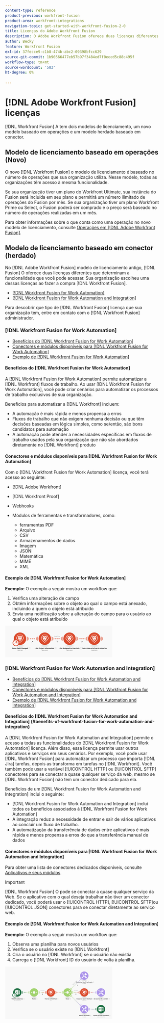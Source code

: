 ```yaml
---
content-type: reference
product-previous: workfront-fusion
product-area: workfront-integrations
navigation-topic: get-started-with-workfront-fusion-2-0
title: Licenças do Adobe Workfront Fusion
description: O Adobe Workfront Fusion oferece duas licenças diferentes que determinam a funcionalidade que você pode acessar. Sua organização escolheu uma dessas licenças ao comprar o Workfront Fusion.
author: Becky
feature: Workfront Fusion
exl-id: 37fecce9-c1b8-474b-abc2-09398bfcc629
source-git-commit: 1b90566477eb57b97f3484ed7f0eeed5c88c495f
workflow-type: tm+mt
source-wordcount: '583'
ht-degree: 0%

---
```


# [!DNL Adobe Workfront Fusion] licenças

[!DNL Workfront Fusion] A tem dois modelos de licenciamento, um novo modelo baseado em operações e um modelo herdado baseado em conector.

## Modelo de licenciamento baseado em operações (Novo)

O novo [!DNL Workfront Fusion] o modelo de licenciamento é baseado no número de operações que sua organização utiliza. Nesse modelo, todas as organizações têm acesso à mesma funcionalidade.

Se sua organização tiver um plano do Workfront Ultimate, sua instância do Fusion será incluída em seu plano e permitirá um número ilimitado de operações do Fusion por mês. Se sua organização tiver um plano Workfront Prime ou Select, o Fusion poderá ser comprado e o preço será baseado no número de operações realizadas em um mês.

Para obter informações sobre o que conta como uma operação no novo modelo de licenciamento, consulte [Operações em [!DNL Adobe Workfront Fusion]](/help/quicksilver/workfront-fusion/get-started/operations-in-workfront-fusion.md).

## Modelo de licenciamento baseado em conector (herdado)

No [!DNL Adobe Workfront Fusion] modelo de licenciamento antigo, [!DNL Fusion] O oferece duas licenças diferentes que determinam a funcionalidade que você pode acessar. Sua organização escolheu uma dessas licenças ao fazer a compra [!DNL Workfront Fusion].

* [[!DNL Workfront Fusion for Work Automation]](#workfront-fusion-for-work-automation)
* [[!DNL Workfront Fusion for Work Automation and Integration]](#workfront-fusion-for-work-automation-and-integration)

Para descobrir que tipo de [!DNL Workfront Fusion] licença que sua organização tem, entre em contato com o [!DNL Workfront Fusion] administrador.

### [!DNL Workfront Fusion for Work Automation]

* [Benefícios do [!DNL Workfront Fusion for Work Automation]](#benefits-of-workfront-fusion-for-work-automation)
* [Conectores e módulos disponíveis para [!DNL Workfront Fusion for Work Automation]](#connectors-and-modules-available-for-workfront-fusion-for-work-automation)
* [Exemplo de [!DNL Workfront Fusion for Work Automation]](#example-of-workfront-fusion-for-work-automation)

#### Benefícios do [!DNL Workfront Fusion for Work Automation]

A [!DNL Workfront Fusion for Work Automation] permite automatizar a [!DNL Workfront] fluxos de trabalho. Ao usar [!DNL Workfront Fusion for Work Automation], você pode criar cenários para automatizar os processos de trabalho exclusivos de sua organização.

Benefícios para automatizar a [!DNL Workfront] incluem:

* A automação é mais rápida e menos propensa a erros
* Fluxos de trabalho que não exigem nenhuma decisão ou que têm decisões baseadas em lógica simples, como se/então, são bons candidatos para automação
* A automação pode atender a necessidades específicas em fluxos de trabalho usados pela sua organização que não são abordados diretamente no [!DNL Workfront] produto

#### Conectores e módulos disponíveis para [!DNL Workfront Fusion for Work Automation]

Com o [!DNL Workfront Fusion for Work Automation] licença, você terá acesso ao seguinte:

* [!DNL Adobe Workfront]
* [!DNL Workfront Proof]
* Webhooks
* Módulos de ferramentas e transformadores, como:

   * ferramentas PDF
   * Arquivo
   * CSV
   * Armazenamentos de dados
   * Imagem
   * JSON
   * Matemática
   * MIME
   * XML

#### Exemplo de [!DNL Workfront Fusion for Work Automation]

**Exemplo:** O exemplo a seguir mostra um workflow que:

1. Verifica uma alteração de campo
1. Obtém informações sobre o objeto ao qual o campo está anexado, incluindo a quem o objeto está atribuído
1. Envia uma notificação sobre a alteração do campo para o usuário ao qual o objeto está atribuído

![](assets/fusion-template-example-350x102.png)

### [!DNL Workfront Fusion for Work Automation and Integration]

* [Benefícios do [!DNL Workfront Fusion for Work Automation and Integration]](#benefits-of-workfront-fusion-for-work-automation-and-integration)
* [Conectores e módulos disponíveis para [!DNL Workfront Fusion for Work Automation and Integration]](#connectors-and-modules-available-for-workfront-fusion-for-work-automation-and-integration)
* [Exemplo de [!DNL Workfront Fusion for Work Automation and Integration]](#example-of-workfront-fusion-for-work-automation-and-integration)

#### Benefícios do [!DNL Workfront Fusion for Work Automation and Integration] {#benefits-of-workfront-fusion-for-work-automation-and-integration}

A [!DNL Workfront Fusion for Work Automation and Integration] permite o acesso a todas as funcionalidades do [!DNL Workfront Fusion for Work Automation] licença. Além disso, essa licença permite usar outros aplicativos e serviços em seus cenários. Por exemplo, você pode usar [!DNL Workfront Fusion] para automatizar um processo que importa [!DNL Jira] tarefas, depois as transforma em tarefas no [!DNL Workfront]. Você também pode usar a variável [!UICONTROL HTTP] ou [!UICONTROL SFTP] conectores para se conectar a quase qualquer serviço da web, mesmo se [!DNL Workfront Fusion] não tem um conector dedicado para ela.

Benefícios de um [!DNL Workfront Fusion for Work Automation and Integration] inclui o seguinte:

* [!DNL Workfront Fusion for Work Automation and Integration] inclui todos os benefícios associados à [!DNL Workfront Fusion for Work Automation]
* A integração reduz a necessidade de entrar e sair de vários aplicativos ao concluir um fluxo de trabalho.
* A automatização da transferência de dados entre aplicativos é mais rápida e menos propensa a erros do que a transferência manual de dados

#### Conectores e módulos disponíveis para [!DNL Workfront Fusion for Work Automation and Integration]

Para obter uma lista de conectores dedicados disponíveis, consulte [Aplicativos e seus módulos](../../workfront-fusion/apps-and-their-modules/apps-and-their-modules.md).

>[!IMPORTANT]
>
>[!DNL Workfront Fusion] O pode se conectar a quase qualquer serviço da Web. Se o aplicativo com o qual deseja trabalhar não tiver um conector dedicado, você poderá usar o [!UICONTROL HTTP], [!UICONTROL SFTP]ou [!UICONTROL JSON] conectores para se conectar diretamente ao serviço web.

#### Exemplo de [!DNL Workfront Fusion for Work Automation and Integration]

**Exemplo:** O exemplo a seguir mostra um workflow que:

1. Observa uma planilha para novos usuários
1. Verifica se o usuário existe no [!DNL Workfront]
1. Cria o usuário no [!DNL Workfront] se o usuário não existia
1. Carrega o [!DNL Workfront] ID do usuário de volta à planilha.

![](assets/fusion-integration-example--350x171.png)
